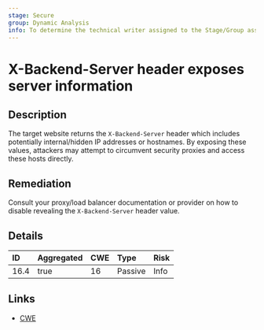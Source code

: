 ```yaml
---
stage: Secure
group: Dynamic Analysis
info: To determine the technical writer assigned to the Stage/Group associated with this page, see https://handbook.gitlab.com/handbook/product/ux/technical-writing/#assignments
---
```


# X-Backend-Server header exposes server information

## Description

The target website returns the `X-Backend-Server` header which includes potentially internal/hidden IP addresses
or hostnames. By exposing these values, attackers may attempt to circumvent security proxies and access these
hosts directly.

## Remediation

Consult your proxy/load balancer documentation or provider on how to disable revealing the
`X-Backend-Server` header value.

## Details

| ID | Aggregated | CWE | Type | Risk |
|:---|:--------|:--------|:--------|:--------|
| 16.4 | true | 16 | Passive | Info |

## Links

- [CWE](https://cwe.mitre.org/data/definitions/16.html)
